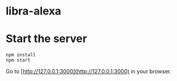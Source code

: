 # libra-alexa

# Start the server

```
npm install
npm start
```

Go to [http://127.0.0.1:3000](http://127.0.0.1:3000) in your browser.
